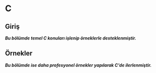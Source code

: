 # C

## Giriş
***Bu bölümde temel C konuları işlenip örneklerle desteklenmiştir.***

## Örnekler
***Bu bölümde ise daha profesyonel örnekler yapılarak C'de ilerlenmiştir.***
